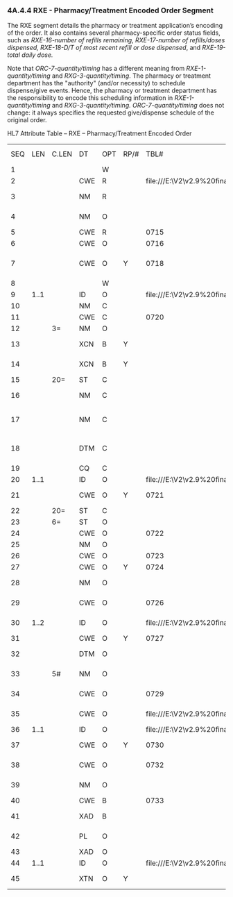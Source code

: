 ### 4A.4.4 RXE - Pharmacy/Treatment Encoded Order Segment

The RXE segment details the pharmacy or treatment application’s encoding of the order. It also contains several pharmacy-specific order status fields, such as _RXE-16-number of refills remaining_, _RXE-17-number of refills/doses dispensed, RXE-18-D/T of most recent refill or dose dispensed_, and _RXE-19-total daily dose._

Note that _ORC-7-quantity/timing_ has a different meaning from _RXE-1-quantity/timing_ and _RXG-3-quantity/timing_. The pharmacy or treatment department has the "authority" (and/or necessity) to schedule dispense/give events. Hence, the pharmacy or treatment department has the responsibility to encode this scheduling information in _RXE-1-quantity/timing_ and _RXG-3-quantity/timing. ORC-7-quantity/timing_ does not change: it always specifies the requested give/dispense schedule of the original order.

HL7 Attribute Table – RXE – Pharmacy/Treatment Encoded Order

|     |     |     |     |     |     |     |     |     |
| --- | --- | --- | --- | --- | --- | --- | --- | --- |
| SEQ | LEN | C.LEN | DT | OPT | RP/# | TBL# | ITEM # | ELEMENT NAME |
| 1 |  |  |  | W |  |  | 00221 | Quantity/Timing |
| 2 |  |  | CWE | R |  | file:///E:\V2\v2.9%20final%20Nov%20from%20Frank\V29_CH02C_Tables.docx#HL70292[0292]/file:///E:\V2\v2.9%20final%20Nov%20from%20Frank\V29_CH02C_Tables.docx#HL70479[0479] | 00317 | Give Code |
| 3 |  |  | NM | R |  |  | 00318 | Give Amount - Minimum |
| 4 |  |  | NM | O |  |  | 00319 | Give Amount - Maximum |
| 5 |  |  | CWE | R |  | 0715 | 00320 | Give Units |
| 6 |  |  | CWE | O |  | 0716 | 00321 | Give Dosage Form |
| 7 |  |  | CWE | O | Y | 0718 | 00298 | Provider’s Administration Instructions |
| 8 |  |  |  | W |  |  | 00299 | Deliver-to Location |
| 9 | 1..1 |  | ID | O |  | file:///E:\V2\v2.9%20final%20Nov%20from%20Frank\V29_CH02C_Tables.docx#HL70167[0167] | 00322 | Substitution Status |
| 10 |  |  | NM | C |  |  | 00323 | Dispense Amount |
| 11 |  |  | CWE | C |  | 0720 | 00324 | Dispense Units |
| 12 |  | 3= | NM | O |  |  | 00304 | Number of Refills |
| 13 |  |  | XCN | B | Y |  | 00305 | Ordering Provider’s DEA Number |
| 14 |  |  | XCN | B | Y |  | 00306 | Pharmacist/Treatment Supplier’s Verifier ID |
| 15 |  | 20= | ST | C |  |  | 00325 | Prescription Number |
| 16 |  |  | NM | C |  |  | 00326 | Number of Refills Remaining |
| 17 |  |  | NM | C |  |  | 00327 | Number of Refills/Doses Dispensed |
| 18 |  |  | DTM | C |  |  | 00328 | D/T of Most Recent Refill or Dose Dispensed |
| 19 |  |  | CQ | C |  |  | 00329 | Total Daily Dose |
| 20 | 1..1 |  | ID | O |  | file:///E:\V2\v2.9%20final%20Nov%20from%20Frank\V29_CH02C_Tables.docx#HL70136[0136] | 00307 | Needs Human Review |
| 21 |  |  | CWE | O | Y | 0721 | 00330 | Special Dispensing Instructions |
| 22 |  | 20= | ST | C |  |  | 00331 | Give Per (Time Unit) |
| 23 |  | 6= | ST | O |  |  | 00332 | Give Rate Amount |
| 24 |  |  | CWE | O |  | 0722 | 00333 | Give Rate Units |
| 25 |  |  | NM | O |  |  | 01126 | Give Strength |
| 26 |  |  | CWE | O |  | 0723 | 01127 | Give Strength Units |
| 27 |  |  | CWE | O | Y | 0724 | 01128 | Give Indication |
| 28 |  |  | NM | O |  |  | 01220 | Dispense Package Size |
| 29 |  |  | CWE | O |  | 0726 | 01221 | Dispense Package Size Unit |
| 30 | 1..2 |  | ID | O |  | file:///E:\V2\v2.9%20final%20Nov%20from%20Frank\V29_CH02C_Tables.docx#HL70321[0321] | 01222 | Dispense Package Method |
| 31 |  |  | CWE | O | Y | 0727 | 01476 | Supplementary Code |
| 32 |  |  | DTM | O |  |  | 01673 | Original Order Date/Time |
| 33 |  | 5# | NM | O |  |  | 01674 | Give Drug Strength Volume |
| 34 |  |  | CWE | O |  | 0729 | 01675 | Give Drug Strength Volume Units |
| 35 |  |  | CWE | O |  | file:///E:\V2\v2.9%20final%20Nov%20from%20Frank\V29_CH02C_Tables.docx#HL70477[0477] | 01676 | Controlled Substance Schedule |
| 36 | 1..1 |  | ID | O |  | file:///E:\V2\v2.9%20final%20Nov%20from%20Frank\V29_CH02C_Tables.docx#HL70478[0478] | 01677 | Formulary Status |
| 37 |  |  | CWE | O | Y | 0730 | 01678 | Pharmaceutical Substance Alternative |
| 38 |  |  | CWE | O |  | 0732 | 01679 | Pharmacy of Most Recent Fill |
| 39 |  |  | NM | O |  |  | 01680 | Initial Dispense Amount |
| 40 |  |  | CWE | B |  | 0733 | 01681 | Dispensing Pharmacy |
| 41 |  |  | XAD | B |  |  | 01682 | Dispensing Pharmacy Address |
| 42 |  |  | PL | O |  |  | 01683 | Deliver-to Patient Location |
| 43 |  |  | XAD | O |  |  | 01684 | Deliver-to Address |
| 44 | 1..1 |  | ID | O |  | file:///E:\V2\v2.9%20final%20Nov%20from%20Frank\V29_CH02C_Tables.docx#HL70480[0480] | 01685 | Pharmacy Order Type |
| 45 |  |  | XTN | O | Y |  | 02310 | Pharmacy Phone Number |

